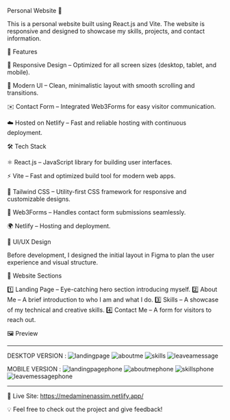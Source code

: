 Personal Website 🚀

This is a personal website built using React.js and Vite. The website is responsive and designed to showcase my skills, projects, and contact information.

🌟 Features

📱 Responsive Design – Optimized for all screen sizes (desktop, tablet, and mobile).

🎨 Modern UI – Clean, minimalistic layout with smooth scrolling and transitions.

✉️ Contact Form – Integrated Web3Forms for easy visitor communication.

☁️ Hosted on Netlify – Fast and reliable hosting with continuous deployment.

🛠️ Tech Stack

⚛️ React.js – JavaScript library for building user interfaces.

⚡ Vite – Fast and optimized build tool for modern web apps.

🎨 Tailwind CSS – Utility-first CSS framework for responsive and customizable designs.

🔗 Web3Forms – Handles contact form submissions seamlessly.

🌍 Netlify – Hosting and deployment.

🎨 UI/UX Design

Before development, I designed the initial layout in Figma to plan the user experience and visual structure.

📌 Website Sections

1️⃣ Landing Page – Eye-catching hero section introducing myself.
2️⃣ About Me – A brief introduction to who I am and what I do.
3️⃣ Skills – A showcase of my technical and creative skills.
4️⃣ Contact Me – A form for visitors to reach out.

🖼️ Preview

----------------------------------------------------------------------------------------------------------------------------------------------------------------------------------

DESKTOP VERSION :
![landingpage](https://github.com/user-attachments/assets/2d28d400-0fa1-472c-8147-f644adcce66f)
![aboutme](https://github.com/user-attachments/assets/2d0da574-7912-460d-8eeb-a6e43321134d)
![skills](https://github.com/user-attachments/assets/3e8f663d-df54-4995-a2eb-23d6fe371c15)
![leaveamessage](https://github.com/user-attachments/assets/8cfbfd4e-eb6a-4482-9925-e47755489c86)

MOBILE VERSION :
![landingpagephone](https://github.com/user-attachments/assets/3d3a77a7-5432-4ee2-81a6-428e7ba4a628)
![aboutmephone](https://github.com/user-attachments/assets/01da2522-43d5-41f4-94bf-579828ff4dd3)
![skillsphone](https://github.com/user-attachments/assets/0805d799-1948-48d6-adb0-157c059d3abd)
![leavemessagephone](https://github.com/user-attachments/assets/5e179235-c8a5-4a11-bd50-977c480fb360)


----------------------------------------------------------------------------------------------------------------------------------------------------------------------------------

🚀 Live Site: https://medaminenassim.netlify.app/

💡 Feel free to check out the project and give feedback!
